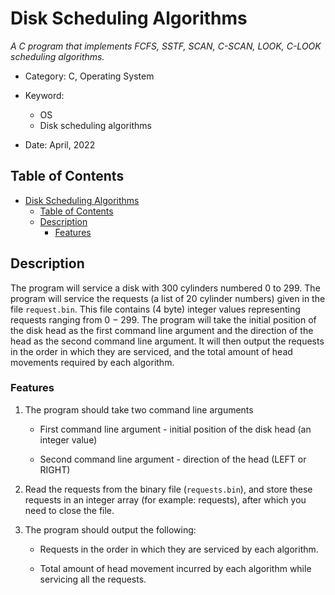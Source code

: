 # Disk Scheduling Algorithms

_A C program that implements FCFS, SSTF, SCAN, C-SCAN, LOOK, C-LOOK scheduling algorithms._

- Category: C, Operating System

- Keyword: 
  - OS
  - Disk scheduling algorithms

- Date: April, 2022

## Table of Contents

- [Disk Scheduling Algorithms](#disk-scheduling-algorithms)
  * [Table of Contents](#table-of-contents)
  * [Description](#description)
    + [Features](#features)

## Description

The program will service a disk with 300 cylinders numbered 0 to 299. The program will service the requests (a list of 20 cylinder numbers) given in the file `request.bin`. This file contains (4 byte) integer values
representing requests ranging from 0 − 299. The program will take the initial position of the disk head as the first command line argument and the direction of the head as the second command line argument. It will then output the requests in the order in which they are serviced, and the total
amount of head movements required by each algorithm.

### Features

1. The program should take two command line arguments

   - First command line argument - initial position of the disk head (an integer value)

   - Second command line argument - direction of the head (LEFT or RIGHT)

2. Read the requests from the binary file (`requests.bin`), and store these requests in an integer array (for example: requests), after which you need to close the file.

3. The program should output the following:

   - Requests in the order in which they are serviced by each algorithm.

   - Total amount of head movement incurred by each algorithm while servicing all the requests.


